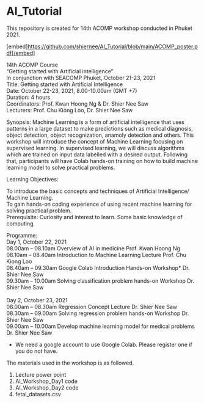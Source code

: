 # AI_Tutorial

This repository is created for 14th ACOMP workshop conducted in Phuket 2021. 

[embed]https://github.com/shiernee/AI_Tutorial/blob/main/ACOMP_poster.pdf[/embed]

14th ACOMP Course <br>
“Getting started with Artificial intelligence” <br>
In conjunction with SEACOMP Phuket, October 21-23, 2021 <br>
Title:	Getting started with Artificial Intelligence <br>
Date:	October 22-23, 2021, 8.00-10.00am (GMT +7) <br>
Duration:	4 hours <br>
Coordinators:	Prof. Kwan Hoong Ng & Dr. Shier Nee Saw <br>
Lecturers:	Prof. Chu Kiong Loo, Dr. Shier Nee Saw <br>

Synopsis: Machine Learning is a form of artificial intelligence that uses patterns in a large dataset to make predictions such as medical diagnosis, object detection, object recognization, anamoly detection and others. This workshop will introduce the concept of Machine Learning focusing on supervised learning. In supervised learning, we will discuss algorithms which are trained on input data labelled with a desired output. Following that, participants will have Colab hands-on training on how to build machine learning model to solve practical problems.

Learning Objectives:

To introduce the basic concepts and techniques of Artificial Intelligence/ Machine Learning. <br>
To gain hands-on coding experience of using recent machine learning for solving practical problem. <br>
Prerequisite: Curiosity and interest to learn. Some basic knowledge of computing.

Programme: <br>
Day 1, October 22, 2021 <br>
08.00am – 08.10am	Overview of AI in medicine	Prof. Kwan Hoong Ng  <br>
08.10am – 08.40am	Introduction to Machine Learning Lecture	Prof. Chu Kiong Loo  <br>
08.40am – 09.30am	Google Colab Introduction Hands-on Workshop*	Dr. Shier Nee Saw <br>
09.30am – 10.00am	Solving classification problem hands-on Workshop	Dr. Shier Nee Saw <br><br>
Day 2, October 23, 2021 <br>
08.00am – 08.30am	Regression Concept Lecture	Dr. Shier Nee Saw <br>
08.30am – 09.00am	Solving regression problem hands-on Workshop	Dr. Shier Nee Saw <br>
09.00am – 10.00am	Develop machine learning model for medical problems	Dr. Shier Nee Saw <br>
* We need a google account to use Google Colab. Please register one if you do not have.

The materials used in the workshop is as followed.  
1. Lecture power point
2. AI_Workshop_Day1 code
3. AI_Workshop_Day2 code
4. fetal_datasets.csv





